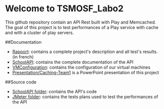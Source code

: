 Welcome to TSMOSF_Labo2
============

This github repository contain an API Rest built with Play and Memcached. The goal of this project is to test performances of a Play service with cache and with a cluster of play servers.

##Documentation

- [Rapport](https://github.com/yenyen/tsmosf-labo2/blob/master/Rapport.md):  contains a complete project's description and all test's results. (in french)
- [SchoolAPI](https://github.com/yenyen/tsmosf-labo2/blob/master/SchoolAPI.md): contains the complete documentation of the API
- [VMConfiguration](https://github.com/yenyen/tsmosf-labo2/blob/master/VMConfiguration.md): contains the configuration of our virtual machines
- [Presentation/Caching-Team1](https://github.com/yenyen/tsmosf-labo2/blob/master/Presentation/Caching-Team1.pptx) is a PowerPoint presentation of this project

##Source code

- [SchoolAPI folder](https://github.com/yenyen/tsmosf-labo2/blob/master/SchoolAPI): contains the API's code
- [JMeter folder](https://github.com/yenyen/tsmosf-labo2/blob/master/JMeter): contains the tests plans used to test the performances of the API
